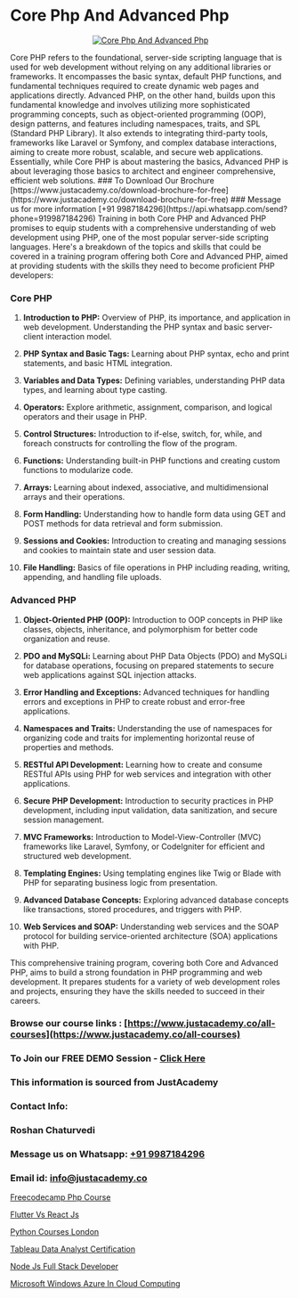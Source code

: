 # Core Php And Advanced Php

<p align="center">
  <a href="https://justacademy.co/course-detail/php-training">
    <img src="https://justacademy.co/storage2/course_image/1676637155_course_image.webp" alt="Core Php And Advanced Php">
  </a>
</p>
Core PHP refers to the foundational, server-side scripting language that is used for web development without relying on any additional libraries or frameworks. It encompasses the basic syntax, default PHP functions, and fundamental techniques required to create dynamic web pages and applications directly. Advanced PHP, on the other hand, builds upon this fundamental knowledge and involves utilizing more sophisticated programming concepts, such as object-oriented programming (OOP), design patterns, and features including namespaces, traits, and SPL (Standard PHP Library). It also extends to integrating third-party tools, frameworks like Laravel or Symfony, and complex database interactions, aiming to create more robust, scalable, and secure web applications. Essentially, while Core PHP is about mastering the basics, Advanced PHP is about leveraging those basics to architect and engineer comprehensive, efficient web solutions.
### To Download Our Brochure [https://www.justacademy.co/download-brochure-for-free](https://www.justacademy.co/download-brochure-for-free)
### Message us for more information [+91 9987184296](https://api.whatsapp.com/send?phone=919987184296)
Training in both Core PHP and Advanced PHP promises to equip students with a comprehensive understanding of web development using PHP, one of the most popular server-side scripting languages. Here's a breakdown of the topics and skills that could be covered in a training program offering both Core and Advanced PHP, aimed at providing students with the skills they need to become proficient PHP developers:

### Core PHP

1) **Introduction to PHP:** Overview of PHP, its importance, and application in web development. Understanding the PHP syntax and basic server-client interaction model.
   
2) **PHP Syntax and Basic Tags:** Learning about PHP syntax, echo and print statements, and basic HTML integration.

3) **Variables and Data Types:** Defining variables, understanding PHP data types, and learning about type casting.

4) **Operators:** Explore arithmetic, assignment, comparison, and logical operators and their usage in PHP.

5) **Control Structures:** Introduction to if-else, switch, for, while, and foreach constructs for controlling the flow of the program.

6) **Functions:** Understanding built-in PHP functions and creating custom functions to modularize code.

7) **Arrays:** Learning about indexed, associative, and multidimensional arrays and their operations.

8) **Form Handling:** Understanding how to handle form data using GET and POST methods for data retrieval and form submission.

9) **Sessions and Cookies:** Introduction to creating and managing sessions and cookies to maintain state and user session data.

10) **File Handling:** Basics of file operations in PHP including reading, writing, appending, and handling file uploads.

### Advanced PHP

1) **Object-Oriented PHP (OOP):** Introduction to OOP concepts in PHP like classes, objects, inheritance, and polymorphism for better code organization and reuse.

2) **PDO and MySQLi:** Learning about PHP Data Objects (PDO) and MySQLi for database operations, focusing on prepared statements to secure web applications against SQL injection attacks.

3) **Error Handling and Exceptions:** Advanced techniques for handling errors and exceptions in PHP to create robust and error-free applications.
   
4) **Namespaces and Traits:** Understanding the use of namespaces for organizing code and traits for implementing horizontal reuse of properties and methods.

5) **RESTful API Development:** Learning how to create and consume RESTful APIs using PHP for web services and integration with other applications.

6) **Secure PHP Development:** Introduction to security practices in PHP development, including input validation, data sanitization, and secure session management.

7) **MVC Frameworks:** Introduction to Model-View-Controller (MVC) frameworks like Laravel, Symfony, or CodeIgniter for efficient and structured web development.

8) **Templating Engines:** Using templating engines like Twig or Blade with PHP for separating business logic from presentation.

9) **Advanced Database Concepts:** Exploring advanced database concepts like transactions, stored procedures, and triggers with PHP.

10) **Web Services and SOAP:** Understanding web services and the SOAP protocol for building service-oriented architecture (SOA) applications with PHP.

This comprehensive training program, covering both Core and Advanced PHP, aims to build a strong foundation in PHP programming and web development. It prepares students for a variety of web development roles and projects, ensuring they have the skills needed to succeed in their careers.

### Browse our course links : [https://www.justacademy.co/all-courses](https://www.justacademy.co/all-courses) 
### To Join our FREE DEMO Session - [Click Here](https://www.justacademy.co/register-for-course-demo)


### This information is sourced from JustAcademy
### Contact Info:
### Roshan Chaturvedi
### Message us on Whatsapp: [+91 9987184296](https://api.whatsapp.com/send?phone=919987184296)
### Email id: [info@justacademy.co](mailto:info@justacademy.co)
                
[Freecodecamp Php Course](https://www.linkedin.com/pulse/freecodecamp-php-course-justacademy-mumbai-jr91c?trackingId=UE%2BP69UCaWtobWphm7LweQ%3D%3D&lipi=urn%3Ali%3Apage%3Ad_flagship3_showcase_admin%3BrO72kZqIQGOMCosqCkrMnA%3D%3D)

[Flutter Vs React Js](https://www.linkedin.com/pulse/flutter-vs-react-js-software-training-mountain-view-1b0fe?trackingId=QJJc%2FllyBQ1K8lmxnNQ0Ig%3D%3D&lipi=urn%3Ali%3Apage%3Ad_flagship3_company_admin%3BmPS%2BIVBvQs6ee2jjU4LMiw%3D%3D)

[Python Courses London](https://medium.com/@kumarishimmi99/python-courses-london-54229042a6a5)

[Tableau Data Analyst Certification](https://medium.com/@abhidnya.1068/tableau-data-analyst-certification-5a27cd69e66b)

[Node Js Full Stack Developer](https://justacademyin.github.io/Articles/Node-Js-Full-Stack-Developer)

[Microsoft Windows Azure In Cloud Computing](https://justacademyin.github.io/justacademy/microsoft-windows-azure-in-cloud-computing)


